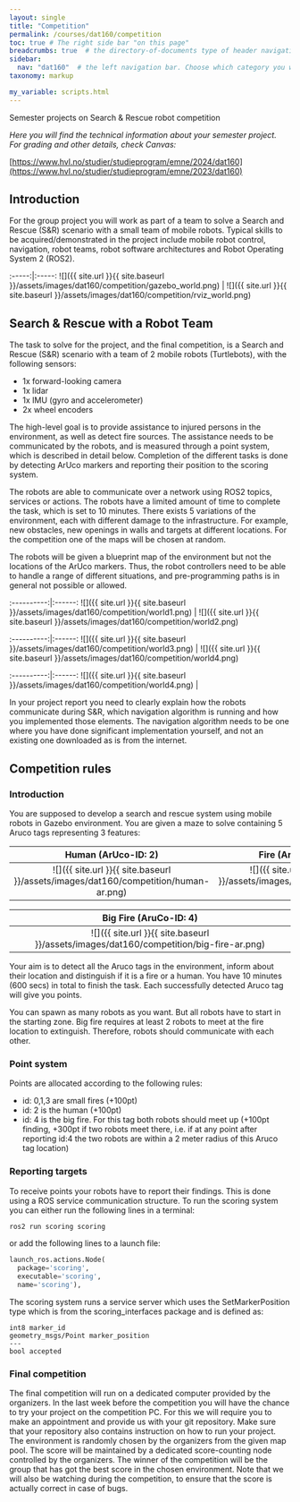 ```yaml
---
layout: single
title: "Competition"
permalink: /courses/dat160/competition
toc: true # The right side bar "on this page"
breadcrumbs: true  # the directory-of-documents type of header navigation
sidebar:
  nav: "dat160"  # the left navigation bar. Choose which category you want.
taxonomy: markup

my_variable: scripts.html
---
```


Semester projects on Search & Rescue robot competition

*Here you will find the technical information about your semester project.  For
grading and other details, check Canvas:*

[https://www.hvl.no/studier/studieprogram/emne/2024/dat160](https://www.hvl.no/studier/studieprogram/emne/2023/dat160)

## Introduction

For the group project you will work as part of a team to solve a Search
and Rescue (S&R) scenario with a small team of mobile robots. Typical
skills to be acquired/demonstrated in the project include mobile robot
control, navigation, robot teams, robot software
architectures and Robot Operating System 2 (ROS2).


:-----:|:-----:
![]({{ site.url }}{{ site.baseurl }}/assets/images/dat160/competition/gazebo_world.png) | ![]({{ site.url }}{{ site.baseurl }}/assets/images/dat160/competition/rviz_world.png)


## Search & Rescue with a Robot Team
The task to solve for the project, and the final competition, is a
Search and Rescue (S&R) scenario with a team of 2 mobile robots
(Turtlebots), with the following sensors:

- 1x forward-looking camera
- 1x lidar
- 1x IMU (gyro and accelerometer)
- 2x wheel encoders
  
The high-level goal is to provide assistance to injured persons in the
environment, as well as detect fire sources. The assistance needs to be
communicated by the robots, and is measured through a point system,
which is described in detail below. Completion of the different tasks is done by detecting ArUco markers and reporting their position to the scoring system.

The robots are able to communicate over a network using ROS2 topics,
services or actions. The robots have a limited amount of time to
complete the task, which is set to 10 minutes. There exists 5 variations
of the environment, each with different damage to the infrastructure.
For example, new obstacles, new openings in walls and targets at different
locations. For the competition one of the maps will be chosen at random.

The robots will be given a blueprint map of the environment but not the
locations of the ArUco markers. Thus, the robot controllers need to be able
to handle a range of different situations, and pre-programming paths is
in general not possible or allowed.

:----------:|:------:
![]({{ site.url }}{{ site.baseurl }}/assets/images/dat160/competition/world1.png) | ![]({{ site.url }}{{ site.baseurl }}/assets/images/dat160/competition/world2.png)

:----------:|:------:
![]({{ site.url }}{{ site.baseurl }}/assets/images/dat160/competition/world3.png) | ![]({{ site.url }}{{ site.baseurl }}/assets/images/dat160/competition/world4.png)

:----------:|:------:
![]({{ site.url }}{{ site.baseurl }}/assets/images/dat160/competition/world4.png) | 


In your project report you need to clearly explain how the robots
communicate during S&R, which navigation algorithm is running and how
you implemented those elements. The navigation algorithm needs to be one
where you have done significant implementation yourself, and not an
existing one downloaded as is from the internet.

## Competition rules

### Introduction

You are supposed to develop a search and rescue system using mobile
robots in Gazebo environment. You are given a maze to solve containing 5
Aruco tags representing 3 features:

|Human (ArUco-ID: 2)   | Fire (AruCo-ID: 0, 1, 3) |
|:----------:|:----------:|
| ![]({{ site.url }}{{ site.baseurl }}/assets/images/dat160/competition/human-ar.png) | ![]({{ site.url }}{{ site.baseurl }}/assets/images/dat160/competition/fire-ar.png) |

| Big Fire (AruCo-ID: 4)|
|:------:|
| ![]({{ site.url }}{{ site.baseurl }}/assets/images/dat160/competition/big-fire-ar.png)|
  

Your aim is to detect all the Aruco tags in the environment, inform
about their location and distinguish if it is a fire or a human. You
have 10 minutes (600 secs) in total to finish the task. Each
successfully detected Aruco tag will give you points.

You can spawn as many robots as you want. But all robots have to start in the starting zone. Big fire requires at least 2 robots to meet at the fire location to extinguish. Therefore, robots should communicate with each other.
  

### Point system

Points are allocated according to the following rules:

- id: 0,1,3 are small fires (+100pt)
- id: 2 is the human (+100pt)
- id: 4 is the big fire. For this tag both robots should meet up
  (+100pt finding, +300pt if two robots meet there, i.e. if at any
  point after reporting id:4 the two robots are within a 2 meter radius of this Aruco tag location)

### Reporting targets

To receive points your robots have to report their findings. This is done using a ROS service communication structure. To run the scoring system you can either run the following lines in a terminal:
```bash
ros2 run scoring scoring
```
or add the following lines to a launch file:
```python
launch_ros.actions.Node(
  package='scoring',
  executable='scoring',
  name='scoring'),
```

The scoring system runs a service server which uses the SetMarkerPosition type which is from the scoring_interfaces package and is defined as:
```
int8 marker_id
geometry_msgs/Point marker_position
---
bool accepted
```


### Final competition

The final competition will run on a dedicated computer provided by the organizers. In the last week before the competition you will have the chance to try your project on the competition PC. For this we will require you to make an appointment and provide us with your git repository. Make sure that your repository also contains instruction on how to run your project. The environment is randomly chosen by the organizers from the given map pool. The score will be maintained by a dedicated score-counting node controlled by the organizers. The winner of the competition will be the group that has got the best score in the chosen environment. Note that we will also be watching during the competition, to ensure that the score is actually correct in case of bugs.
